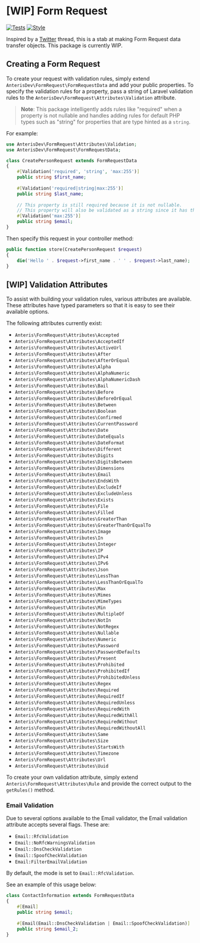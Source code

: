 # [WIP] Form Request

[![Tests](https://github.com/Anteris-Dev/form-request/actions/workflows/tests.yaml/badge.svg)](https://github.com/Anteris-Dev/form-request/actions/workflows/tests.yaml)
[![Style](https://github.com/Anteris-Dev/form-request/actions/workflows/style.yaml/badge.svg)](https://github.com/Anteris-Dev/form-request/actions/workflows/style.yaml)

Inspired by a [Twitter](https://twitter.com/brendt_gd/status/1409808574860214276?s=21) thread, this is a stab at making Form Request data transfer objects. This package is currently WIP.

## Creating a Form Request
To create your request with validation rules, simply extend `AnterisDev\FormRequest\FormRequestData` and add your public properties. To specify the validation rules for a property, pass a string of Laravel validation rules to the `AnterisDev\FormRequest\Attributes\Validation` attribute.

> **Note**: This package intelligently adds rules like "required" when a property is not nullable and handles adding rules for default PHP types such as "string" for properties that are type hinted as a `string`.

For example:

```php
use AnterisDev\FormRequest\Attributes\Validation;
use AnterisDev\FormRequest\FormRequestData;

class CreatePersonRequest extends FormRequestData
{
    #[Validation('required', 'string', 'max:255')]
    public string $first_name;
    
    #[Validation('required|string|max:255')]
    public string $last_name;
    
    // This property is still required because it is not nullable.
    // This property will also be validated as a string since it has that type. 
    #[Validation('max:255')]
    public string $email;
}
```

Then specify this request in your controller method:

```php
public function store(CreatePersonRequest $request)
{
    die('Hello ' . $request->first_name . ' ' . $request->last_name);
}
```

## [WIP] Validation Attributes
To assist with building your validation rules, various attributes are available. These attributes have typed parameters so that it is easy to see their available options.

The following attributes currently exist:

- `Anteris\FormRequest\Attributes\Accepted`
- `Anteris\FormRequest\Attributes\AcceptedIf`
- `Anteris\FormRequest\Attributes\ActiveUrl`
- `Anteris\FormRequest\Attributes\After`
- `Anteris\FormRequest\Attributes\AfterOrEqual`
- `Anteris\FormRequest\Attributes\Alpha`
- `Anteris\FormRequest\Attributes\AlphaNumeric`
- `Anteris\FormRequest\Attributes\AlphaNumericDash`
- `Anteris\FormRequest\Attributes\Bail`
- `Anteris\FormRequest\Attributes\Before`
- `Anteris\FormRequest\Attributes\BeforeOrEqual`
- `Anteris\FormRequest\Attributes\Between`
- `Anteris\FormRequest\Attributes\Boolean`
- `Anteris\FormRequest\Attributes\Confirmed`
- `Anteris\FormRequest\Attributes\CurrentPassword`
- `Anteris\FormRequest\Attributes\Date`
- `Anteris\FormRequest\Attributes\DateEquals`
- `Anteris\FormRequest\Attributes\DateFormat`
- `Anteris\FormRequest\Attributes\Different`
- `Anteris\FormRequest\Attributes\Digits`
- `Anteris\FormRequest\Attributes\DigitsBetween`
- `Anteris\FormRequest\Attributes\Dimensions`
- `Anteris\FormRequest\Attributes\Email`
- `Anteris\FormRequest\Attributes\EndsWith`
- `Anteris\FormRequest\Attributes\ExcludeIf`
- `Anteris\FormRequest\Attributes\ExcludeUnless`
- `Anteris\FormRequest\Attributes\Exists`
- `Anteris\FormRequest\Attributes\File`
- `Anteris\FormRequest\Attributes\Filled`
- `Anteris\FormRequest\Attributes\GreaterThan`
- `Anteris\FormRequest\Attributes\GreaterThanOrEqualTo`
- `Anteris\FormRequest\Attributes\Image`
- `Anteris\FormRequest\Attributes\In`
- `Anteris\FormRequest\Attributes\Integer`
- `Anteris\FormRequest\Attributes\IP`
- `Anteris\FormRequest\Attributes\IPv4`
- `Anteris\FormRequest\Attributes\IPv6`
- `Anteris\FormRequest\Attributes\Json`
- `Anteris\FormRequest\Attributes\LessThan`
- `Anteris\FormRequest\Attributes\LessThanOrEqualTo`
- `Anteris\FormRequest\Attributes\Max`
- `Anteris\FormRequest\Attributes\Mimes`
- `Anteris\FormRequest\Attributes\MimeTypes`
- `Anteris\FormRequest\Attributes\Min`
- `Anteris\FormRequest\Attributes\MultipleOf`
- `Anteris\FormRequest\Attributes\NotIn`
- `Anteris\FormRequest\Attributes\NotRegex`
- `Anteris\FormRequest\Attributes\Nullable`
- `Anteris\FormRequest\Attributes\Numeric`
- `Anteris\FormRequest\Attributes\Password`
- `Anteris\FormRequest\Attributes\PasswordDefaults`
- `Anteris\FormRequest\Attributes\Present`
- `Anteris\FormRequest\Attributes\Prohibited`
- `Anteris\FormRequest\Attributes\ProhibitedIf`
- `Anteris\FormRequest\Attributes\ProhibitedUnless`
- `Anteris\FormRequest\Attributes\Regex`
- `Anteris\FormRequest\Attributes\Required`
- `Anteris\FormRequest\Attributes\RequiredIf`
- `Anteris\FormRequest\Attributes\RequiredUnless`
- `Anteris\FormRequest\Attributes\RequiredWith`
- `Anteris\FormRequest\Attributes\RequiredWithAll`
- `Anteris\FormRequest\Attributes\RequiredWithout`
- `Anteris\FormRequest\Attributes\RequiredWithoutAll`
- `Anteris\FormRequest\Attributes\Same`
- `Anteris\FormRequest\Attributes\Size`
- `Anteris\FormRequest\Attributes\StartsWith`
- `Anteris\FormRequest\Attributes\Timezone`
- `Anteris\FormRequest\Attributes\Url`
- `Anteris\FormRequest\Attributes\Uuid`

To create your own validation attribute, simply extend `Anteris\FormRequest\Attributes\Rule` and provide the correct output to the `getRules()` method.

### Email Validation
Due to several options available to the Email validator, the Email validation attribute accepts several flags. These are:

- `Email::RfcValidation`
- `Email::NoRfcWarningsValidation`
- `Email::DnsCheckValidation`
- `Email::SpoofCheckValidation`
- `Email:FilterEmailValidation`

By default, the mode is set to `Email::RfcValidation`.

See an example of this usage below:

```php
class ContactInformation extends FormRequestData
{
    #[Email]
    public string $email;
    
    #[Email(Email::DnsCheckValidation | Email::SpoofCheckValidation)]
    public string $email_2;
}
```